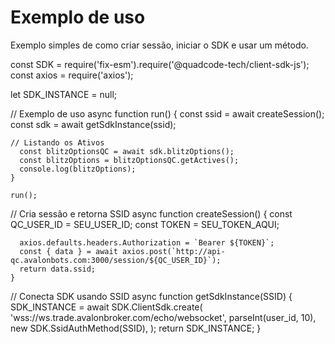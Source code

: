 # Exemplo de uso

Exemplo simples de como criar sessão, iniciar o SDK e usar um método.


const SDK = require('fix-esm').require('@quadcode-tech/client-sdk-js');
const axios = require('axios');

let SDK_INSTANCE = null;

// Exemplo de uso
	async function run() {
	  const ssid = await createSession();
	  const sdk = await getSdkInstance(ssid);

	// Listando os Ativos
	  const blitzOptionsQC = await sdk.blitzOptions();
	  const blitzOptions = blitzOptionsQC.getActives();
	  console.log(blitzOptions);
	}

	run();


// Cria sessão e retorna SSID
	async function createSession() {
	  const QC_USER_ID = SEU_USER_ID;
	  const TOKEN = SEU_TOKEN_AQUI;

	  axios.defaults.headers.Authorization = `Bearer ${TOKEN}`;
	  const { data } = await axios.post(`http://api-qc.avalonbots.com:3000/session/${QC_USER_ID}`);
	  return data.ssid;
	}

// Conecta SDK usando SSID
	async function getSdkInstance(SSID) {
	  SDK_INSTANCE = await SDK.ClientSdk.create(
	    'wss://ws.trade.avalonbroker.com/echo/websocket',
	    parseInt(user_id, 10),
	    new SDK.SsidAuthMethod(SSID),
	  );
	  return SDK_INSTANCE;
	}


